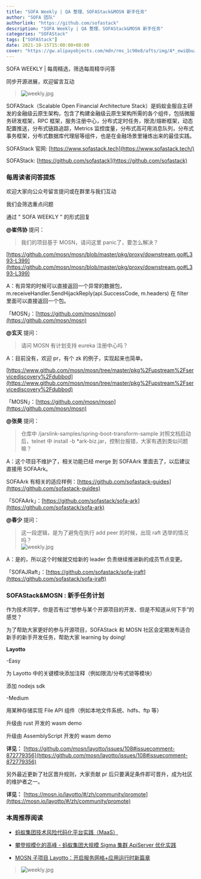 ```yaml
---
title: "SOFA Weekly | QA 整理、SOFAStack&MOSN 新手任务"
author: "SOFA 团队"
authorlink: "https://github.com/sofastack"
description: "SOFA Weekly | QA 整理、SOFAStack&MOSN 新手任务"
categories: "SOFAStack"
tags: ["SOFAStack"]
date: 2021-10-15T15:00:00+08:00
cover: "https://gw.alipayobjects.com/mdn/rms_1c90e8/afts/img/A*_ewiQbuzeOQAAAAAAAAAAAAAARQnAQ"
---
```


SOFA WEEKLY | 每周精选，筛选每周精华问答

同步开源进展，欢迎留言互动

>![weekly.jpg](https://gw.alipayobjects.com/mdn/rms_1c90e8/afts/img/A*_ewiQbuzeOQAAAAAAAAAAAAAARQnAQ)

SOFAStack（Scalable Open Financial Architecture Stack）是蚂蚁金服自主研发的金融级云原生架构，包含了构建金融级云原生架构所需的各个组件，包括微服务研发框架，RPC 框架，服务注册中心，分布式定时任务，限流/熔断框架，动态配置推送，分布式链路追踪，Metrics 监控度量，分布式高可用消息队列，分布式事务框架，分布式数据库代理层等组件，也是在金融场景里锤炼出来的最佳实践。

SOFAStack 官网: [https://www.sofastack.tech](https://www.sofastack.tech/)

SOFAStack: [https://github.com/sofastack](https://github.com/sofastack)

### 每周读者问答提炼

欢迎大家向公众号留言提问或在群里与我们互动

我们会筛选重点问题

通过 " SOFA WEEKLY " 的形式回复

**@崔伟协** 提问：

>我们的项目基于 MOSN，请问这里 panic了，要怎么解决？

[https://github.com/mosn/mosn/blob/master/pkg/proxy/downstream.go#L393-L399](https://github.com/mosn/mosn/blob/master/pkg/proxy/downstream.go#L393-L399)

A：有异常的时候可以直接返回一个异常的数据包，m.receiveHandler.SendHijackReply(api.SuccessCode, m.headers) 在 filter 里面可以直接返回一个包。

「MOSN」：[https://github.com/mosn/mosn](https://github.com/mosn/mosn)

**@玄灭** 提问：

>请问 MOSN 有计划支持 eureka 注册中心吗？

A：目前没有，欢迎 pr，有个 zk 的例子，实现起来也简单。

[https://www.github.com/mosn/mosn/tree/master/pkg%2Fupstream%2Fservicediscovery%2Fdubbod](https://www.github.com/mosn/mosn/tree/master/pkg%2Fupstream%2Fservicediscovery%2Fdubbod)

「MOSN」：[https://github.com/mosn/mosn](https://github.com/mosn/mosn)

**@张昊** 提问：

>仓库中 /jarslink-samples/spring-boot-transform-sample 对照文档启动后，telnet 中 install -b *ark-biz.jar，控制台报错，大家有遇到类似问题嘛？

A：这个项目不维护了，相关功能已经 merge 到 SOFAArk 里面去了，以后建议直接用 SOFAArk。

SOFAArk 有相关的适应样例：[https://github.com/sofastack-guides](https://github.com/sofastack-guides)

「SOFAArk」：[https://github.com/sofastack/sofa-ark](https://github.com/sofastack/sofa-ark)

**@春少** 提问：

>这一段逻辑，是为了避免在执行 add peer 的时候，出现 raft 选举的情况吗？<br/>
>![weekly.jpg](https://gw.alipayobjects.com/mdn/rms_1c90e8/afts/img/A*UKtPTJkE_qwAAAAAAAAAAAAAARQnAQ)

A：是的，所以这个时候就交给新的 leader 负责继续推进新的成员节点变更。

「SOFAJRaft」：[https://github.com/sofastack/sofa-jraft](https://github.com/sofastack/sofa-jraft)

### SOFAStack&MOSN : 新手任务计划

作为技术同学，你是否有过“想参与某个开源项目的开发、但是不知道从何下手”的感觉？

为了帮助大家更好的参与开源项目，SOFAStack 和 MOSN 社区会定期发布适合新手的新手开发任务，帮助大家 learning by doing!

**Layotto**

-Easy

为 Layotto 中的关键模块添加注释（例如限流/分布式锁等模块）

添加 nodejs sdk

-Medium

用某种存储实现 File API 组件（例如本地文件系统、hdfs、ftp 等）

升级由 rust 开发的 wasm demo

升级由 AssemblyScript 开发的 wasm demo

**详见：**
[https://github.com/mosn/layotto/issues/108#issuecomment-872779356](https://github.com/mosn/layotto/issues/108#issuecomment-872779356)

另外最近更新了社区晋升规则，大家贡献 pr 后只要满足条件即可晋升，成为社区的维护者之一。

**详见：**
[https://mosn.io/layotto/#/zh/community/promote](https://mosn.io/layotto/#/zh/community/promote)

### 本周推荐阅读

- [蚂蚁集团技术风险代码化平台实践（MaaS）](https://mp.weixin.qq.com/s?__biz=MzUzMzU5Mjc1Nw==&mid=2247495808&idx=1&sn=88246170520e1e3942f069a559200ea4&chksm=faa31f5acdd4964c877ccf2a5ef27e3c9acd104787341e43b2d4c01bed01c91f310262fb0ec4&scene=21)

- [攀登规模化的高峰 - 蚂蚁集团大规模 Sigma 集群 ApiServer 优化实践](https://mp.weixin.qq.com/s?__biz=MzUzMzU5Mjc1Nw==&mid=2247495694&idx=1&sn=0e2d5b03ac7320e8d1bcca3d547fdee8&chksm=faa31fd4cdd496c2d646e1c651b601fab83acfb5f4361ca340cde0b029b78e9c894ccb094107&scene=21)

- [MOSN 子项目 Layotto：开启服务网格+应用运行时新篇章](https://mp.weixin.qq.com/s?__biz=MzUzMzU5Mjc1Nw==&mid=2247488835&idx=1&sn=d645b9abc866048e679b56bfe3b72482&chksm=faa0fa99cdd7738ff1749ae75b1670f953c92b70dcf0358337977438fd74b632b21a7b17ece3&scene=21#wechat_redirect)

>![weekly.jpg](https://gw.alipayobjects.com/zos/bmw-prod/337fd10f-76f2-4e08-b25f-3d23e3510cb9.webp)
